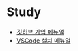 # Study 
- [깃허브 가입 메뉴얼](https://annie309409.github.io/study/signUp.html)
- [VSCode 설치 메뉴얼](https://annie309409.github.io/study/vscodeInstall.html)

